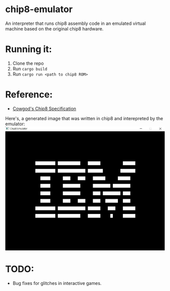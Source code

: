 # chip8-emulator

An interpreter that runs chip8 assembly code in an emulated virtual machine based on the original chip8
hardware.

# Running it:
1. Clone the repo
2. Run `cargo build`
3. Run `cargo run <path to chip8 ROM>`

# Reference:
- [Cowgod's Chip8 Specification](devernay.free.fr/hacks/chip8/C8TECH10.HTM)

Here's, a generated image that was written in chip8 and interepreted by the emulator:
![Image of an IBM logo generated by a chip8 assembly](./Example.jpg)

# TODO:
- Bug fixes for glitches in interactive games.
